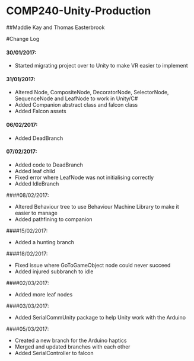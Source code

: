 # COMP240-Unity-Production
##Maddie Kay and Thomas Easterbrook

#Change Log
#### 30/01/2017:  
* Started migrating project over to Unity to make VR easier to implement  

#### 31/01/2017:  
* Altered Node, CompositeNode, DecoratorNode, SelectorNode, SequenceNode and LeafNode to work in Unity/C#
* Added Companion abstract class and falcon class
* Added Falcon assets

#### 06/02/2017:
* Added DeadBranch

#### 07/02/2017:
* Added code to DeadBranch
* Added leaf child
* Fixed error where LeafNode was not initialising correctly
* Added IdleBranch

####08/02/2017:
* Altered Behaviour tree to use Behaviour Machine Library to make it easier to manage
* Added pathfining to companion

####15/02/2017:
* Added a hunting branch

####18/02/2017:
* Fixed issue where GoToGameObject node could never succeed 
* Added injured subbranch to idle

####02/03/2017:
* Added more leaf nodes

####03/03/2017:
* Added SerialCommUnity package to help Unity work with the Arduino

####05/03/2017:
* Created a new branch for the Arduino haptics
* Merged and updated branches with each other
* Added SerialController to falcon
